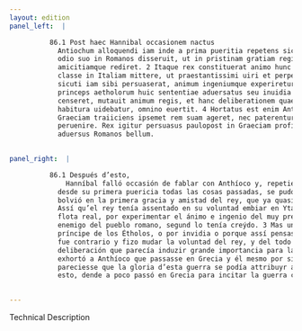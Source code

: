 ```yaml
---
layout: edition
panel_left:  |

          86.1 Post haec Hannibal occasionem nactus
            Antiochum alloquendi iam inde a prima pueritia repetens sic seipsum purgauit, sic de
            odio suo in Romanos disseruit, ut in pristinam gratiam regis quam prope amiserat
            amicitiamque rediret. 2 Itaque rex constituerat animo hunc ducem cum regia
            classe in Italiam mittere, ut praestantissimi uiri et perpetui hostis populi Romani
            sicuti iam sibi persuaserat, animum ingeniumque experiretur. 3 Sed unus Thoas
            princeps aetholorum huic sententiae aduersatus seu inuidia seu quod re uera ita agendum
            censeret, mutauit animum regis, et hanc deliberationem quae magnum momentum ad bellum
            habitura uidebatur, omnino euertit. 4 Hortatus est enim Antiochum ut in
            Graeciam traiiciens ipsemet rem suam ageret, nec paterentur huius belli gloriam ad alium
            peruenire. Rex igitur persuasus paulopost in Graeciam proficiscitur ad excitandum
            aduersus Romanos bellum.
        

panel_right:  |

          86.1 Después d’esto,
              Hanníbal falló occasión de fablar con Anthíoco y, repetiendo
            desde su primera puericia todas las cosas passadas, se pudo desculpar de [180r,a] tal manera declarando su enemistad contra los romanos, que
            bolvió en la primera gracia y amistad del rey, que ya quasi tenía perdida. 2
            Assí qu’el rey tenía assentado en su voluntad embiar en Ytalia a éste por capitán con la
            flota real, por experimentar el ánimo e ingenio del muy prestante varón y perpetuo
            enemigo del pueblo romano, segund lo tenía creýdo. 3 Mas uno llamado Thoas,
            príncipe de los Étholos, o por invidia o porque assí pensasse que se deviesse fazer, le
            fue contrario y fizo mudar la voluntad del rey, y del todo pudo destruyr aquesta
            deliberación que parecía induzir grande importancia para la guerra. 4 Ca
            exhortó a Anthíoco que passasse en Grecia y él mesmo por sí fiziesse sus negocios y no
            pareciesse que la gloria d’esta guerra se podía attribuyr a otri. El rey, dando fe a
            esto, dende a poco passó en Grecia para incitar la guerra contra los romanos.
        

---
```


 Technical Description 